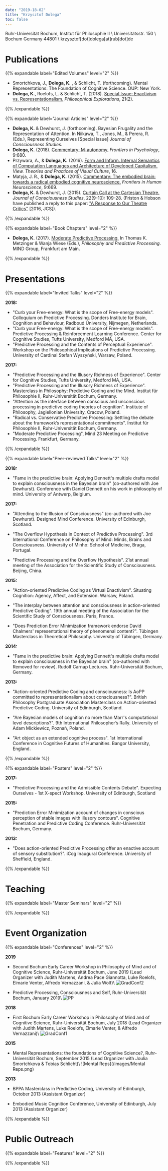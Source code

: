```yaml
---
date: "2019-18-02"
title: "Krzysztof Dolega"
toc: false
---
```

Ruhr-Universität Bochum, Institut für Philosophie II \\
Universitätsstr. 150 \\
Bochum Germany 44801 \\
krzysztof[dot]dolega[at]rub[dot]de

# Publications

{{% expandable label="Edited Volumes" level="2" %}}

* Smortchkova, J., **Dolega, K.** , & Schlicht, T. (forthcoming). Mental Representations: The Foundation of Cognitive Science. OUP: New York.
* **Dolega, K.**, Roelofs, L. & Schlicht, T. (2018). [Special Issue: Enactivism vs. Representationalism.](https://tandfonline.com/toc/rpex20/21/2?nav=tocList) *Philosophical Explorations*, 21(2).

{{% /expandable %}}

{{% expandable label="Journal Articles" level="2" %}}

* **Dolega, K.** & Dewhurst, J. (forthcoming). Bayesian Frugality and the Representation of Attention. In Niikawa, T., Jones, M., & Perera, R. (Eds.), Representing Ourselves [Special issue] *Journal of Consciousness Studies*.
* **Dolega, K.** (2018). [Commentary: M-autonomy.](https://www.frontiersin.org/articles/10.3389/fpsyg.2018.00680/full) *Frontiers in Psychology*, 9:680.
* Przywara, A., & **Dolega, K.** (2016). [Form and Inform. Internal Semantics of Computation Languages and Architecture of Developed Capitalism.](http://pismowidok.org/index.php/one/article/view/402/922) *View. Theories and Practices of Visual Culture*, 16.
* Matyja, J. R., & **Dolega, K.** (2015). [Commentary: The embodied brain: towards a radical embodied cognitive neuroscience.](https://www.frontiersin.org/articles/10.3389/fnhum.2015.00669/full) *Frontiers in Human Neuroscience*, 9:669.
* **Dolega, K.** & Dewhurst, J. (2015). [Curtain Call at the Cartesian Theatre.](https://www.ingentaconnect.com/contentone/imp/jcs/2015/00000022/F0020009/art00008) *Journal of Consciousness Studies*, 22(9-10): 109-28. (Friston & Hobson have published a reply to this paper: ["A Response to Our Theatre Critics"](https://www.fil.ion.ucl.ac.uk/~karl/A%20response%20to%20our%20Theatre%20critics.pdf) [2016, JCS]).

{{% /expandable %}}

{{% expandable label="Book Chapters" level="2" %}}

* **Dolega, K.** (2017). [Moderate Predictive Processing.](https://predictive-mind.net/papers/moderate-predictive-processing) In Thomas K. Metzinger & Wanja Wiese (Eds.), *Philosophy and Predictive Processing*. MIND Group, Frankfurt am Main.

{{% /expandable %}}

# Presentations

{{% expandable label="Invited Talks" level="2" %}}

**2018:**

* "Curb your Free-energy: What is the scope of Free-energy models". Colloquium on Predictive Processing. Donders Institute for Brain, Cognition and Behaviour, Radboud University, Nijmegen, Netherlands.
* "Curb your Free-energy: What is the scope of Free-energy models". Predictive Processing & Reinforcement Learning Conference. Center for Cognitive Studies, Tufts University, Medford MA, USA.
* "Predictive Processing and the Contents of Perceptual Experience". Workshop on the Philosophical Implications of Predictive Processing. University of Cardinal Stefan Wyszyński, Warsaw, Poland.

**2017:**

* "Predictive Processing and the Illusory Richness of Experience". Center for Cognitive Studies, Tufts University, Medford MA, USA.
* "Predictive Processing and the Illusory Richness of Experience". Masterclass in Philosophy: Predictive Coding and the Mind. Institut für Philosophie II, Ruhr-Universität Bochum, Germany.
* "Attention as the interface between conscious and unconscious processing in predictive coding theories of cognition". Institute of Philosophy, Jagiellonian University, Cracow, Poland.
* "Radical vs. Conservative Predictive Processing: Settling the debate about the framework’s representational commitments". Institut für Philosophie II, Ruhr-Universität Bochum, Germany.
* "Moderate Predictive Processing", Mind 23 Meeting on Predictive Processing. Frankfurt, Germany.

{{% /expandable %}}


{{% expandable label="Peer-reviewed Talks" level="2" %}}


**2018:**

* "Fame in the predictive brain: Applying Dennett's multiple drafts model to explain consciousness in the Bayesian brain" (co-authored with Joe Dewhurst). Conference with Daniel Dennett on his work in philosophy of mind. University of Antwerp, Belgium.


**2017:**

* "Attending to the Illusion of Consciousness" (co-authored with Joe Dewhurst). Designed Mind Conference. University of Edinburgh, Scotland.

* "The Overflow Hypothesis in Context of Predictive Processing". 3rd International Conference on Philosophy of Mind: Minds, Brains and Consciousness. University of Minho: School of Medicine, Braga, Portugal.

* "Predictive Processing and the Overflow Hypothesis". 21st annual meeting of the Association for the Scientific Study of Consciousness. Beijing, China.

**2015:**

* "Action-oriented Predictive Coding as Virtual Enactivism". Situating Cognition: Agency, Affect, and Extension. Warsaw, Poland.

* "The interplay between attention and consciousness in action-oriented Predictive Coding". 19th annual meeting of the Association for the Scientific Study of Consciousness. Paris, France.

* "Does Prediction Error Minimization framework endorse David Chalmers' representational theory of phenomenal content?". Tübingen Masterclass in Theoretical Philosophy. University of Tübingen, Germany.

**2014:**

* "Fame in the predictive brain: Applying Dennett's multiple drafts model to explain consciousness in the Bayesian brain" (co-authored with Removed for review). Rudolf Carnap Lectures. Ruhr-Universität Bochum, Germany.

**2013:**

* "Action-oriented Predictive Coding and consciousness: Is AoPP committed to representationalism about consciousness?". British Philosophy Postgraduate Association Masterclass on Action-oriented Predictive Coding. University of Edinburgh, Scotland.

* "Are Bayesian models of cognition no more than Marr's computational level descriptions?". 9th International Philosopher’s Rally. University of Adam Mickiewicz, Poznań, Poland.

* "Art object as an extended cognitive process". 1st International Conference in Cognitive Futures of Humanities. Bangor University, England.

{{% /expandable %}}

{{% expandable label="Posters" level="2" %}}

**2017:**

* "Predictive Processing and the Admissible Contents Debate". Expecting Ourselves - 1st X-spect Workshop. University of Edinburgh, Scotland

**2015:**

* "Prediction Error Minimization account of changes in conscious perception of stable images with illusory contours". Cognitive Penetration and Predictive Coding Conference. Ruhr-Universität Bochum, Germany.

**2013:**

* "Does action-oriented Predictive Processing offer an enactive account of sensory substitution?". iCog Inaugural Conference. University of Sheffield, England.

{{% /expandable %}}

# Teaching

{{% expandable label="Master Seminars" level="2" %}}


{{% /expandable %}}


# Event Organization

{{% expandable label="Conferences" level="2" %}}

**2019**

* Second Bochum Early Career Workshop in Philosophy of Mind and of Cognitive Science, Ruhr-Universität Bochum, June 2019 (Lead Organizer with Judith Martens, Andrea Pace Giannotta, Luke Roelofs, Elmarie Venter, Alfredo Vernazzani, & Julia Wolf)\\
![GradConf2](/images/GradConf2.png)


* Predictive Processing, Consciousness and Self, Ruhr-Universität Bochum, January 2019\\
![PP](/images/PP.jpg)


**2018**

* First Bochum Early Career Workshop in Philosophy of Mind and of Cognitive Science, Ruhr-Universität Bochum, July 2018 (Lead Organizer with Judith Martens, Luke Roelofs, Elmarie Venter, & Alfredo Vernazzani)\\
![GradConf1](/images/GradConf1.png)

**2015**

* Mental Representations: the foundations of Cognitive Science?, Ruhr-Universität Bochum, September 2015 (Lead Organizer with Joulia Smortchkova & Tobias Schlicht)\\
![Mental Reps](/images/Mental Reps.png)

**2013**

* BPPA Masterclass in Predictive Coding, University of Edinburgh, October 2013 (Assistant Organizer)

* Embodied Music Cognition Conference, University of Edinburgh, July 2013 (Assistant Organizer)

{{% /expandable %}}

# Public Outreach

{{% expandable label="Features" level="2" %}}


{{% /expandable %}}
